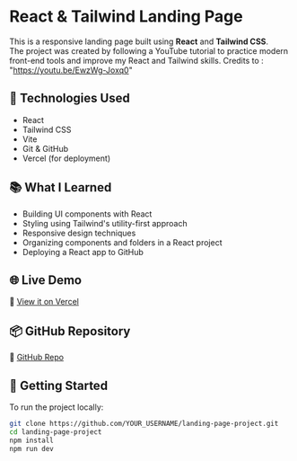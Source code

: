 # React & Tailwind Landing Page

This is a responsive landing page built using **React** and **Tailwind CSS**.  
The project was created by following a YouTube tutorial to practice modern front-end tools and improve my React and Tailwind skills.
Credits to : "https://youtu.be/EwzWg-Joxq0"

## 🔧 Technologies Used

- React
- Tailwind CSS
- Vite
- Git & GitHub
- Vercel (for deployment)

## 📚 What I Learned

- Building UI components with React
- Styling using Tailwind's utility-first approach
- Responsive design techniques
- Organizing components and folders in a React project
- Deploying a React app to GitHub

## 🌐 Live Demo

🔗 [View it on Vercel](https://your-vercel-app.vercel.app)

## 📦 GitHub Repository

📁 [GitHub Repo](https://github.com/yourusername/landing-page-project)


## 🚀 Getting Started

To run the project locally:

```bash
git clone https://github.com/YOUR_USERNAME/landing-page-project.git
cd landing-page-project
npm install
npm run dev
